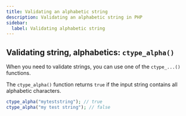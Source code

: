 ```yaml
---
title: Validating an alphabetic string
description: Validating an alphabetic string in PHP
sidebar:
  label: Validating alphabetic string
---
```


## Validating string, alphabetics: `ctype_alpha()`
When you need to validate strings, you can use one of the `ctype_...()` functions.

The `ctype_alpha()` function returns `true` if the input string contains all alphabetic characters.

```php
ctype_alpha("myteststring"); // true
ctype_alpha("my test string"); // false
```
